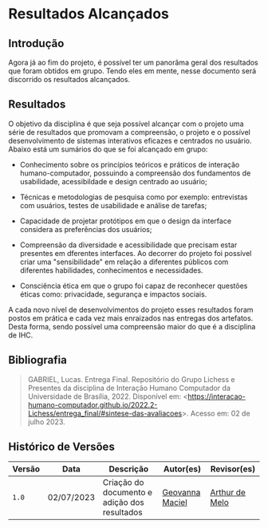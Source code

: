 # Resultados Alcançados

## Introdução
Agora já ao fim do projeto, é possível ter um panorâma geral dos resultados que foram obtidos em grupo. Tendo eles em mente, nesse documento será discorrido os resultados alcançados.

## Resultados
O objetivo da disciplina é que seja possível alcançar com o projeto uma série de resultados que promovam a compreensão, o projeto e o possível desenvolvimento de sistemas interativos eficazes e centrados no usuário. Abaixo está um sumários do que se foi alcançado em grupo:

* Conhecimento sobre os princípios teóricos e práticos de interação humano-computador, possuindo a compreensão dos fundamentos de usabilidade, acessibildade e design centrado ao usuário;

* Técnicas e metodologias de pesquisa como por exemplo: entrevistas com usuários, testes de usabilidade e análise de tarefas; 

* Capacidade de projetar protótipos em que o design da interface considera as preferências dos usuários;

* Compreensão da diversidade e acessibilidade que precisam estar presentes em dferentes interfaces. Ao decorrer do projeto foi possível criar uma "sensibilidade" em relação a diferentes públicos com diferentes habilidades, conhecimentos e necessidades.

* Consciência ética em que o grupo foi capaz de reconhecer questões éticas como: privacidade, segurança e impactos sociais. 

A cada novo nível de desenvolvimentos do projeto esses resultados foram postos em prática e cada vez mais enraizados nas entregas dos artefatos. Desta forma, sendo possível uma compreensão maior do que é a disciplina de IHC.

## Bibliografia

> GABRIEL, Lucas. Entrega Final. Repositório do Grupo Lichess e Presentes da disciplina de Interação Humano Computador da Universidade de Brasília, 2022. Disponível em: <<https://interacao-humano-computador.github.io/2022.2-Lichess/entrega_final/#sintese-das-avaliacoes>>. Acesso em: 02 de julho 2023.

## Histórico de Versões

| Versão | Data       | Descrição            | Autor(es)                                                                                           | Revisor(es)                                    |
| ------ | ---------- | -------------------- | --------------------------------------------------------------------------------------------------- | ---------------------------------------------- |
| `1.0`  | 02/07/2023 | Criação do documento e adição dos resultados | [Geovanna Maciel](https://github.com/manuziny) | [Arthur de Melo](https://github.com/arthurmlv) |